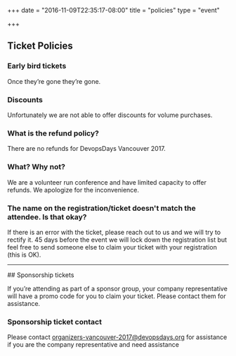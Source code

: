 +++
date = "2016-11-09T22:35:17-08:00"
title = "policies"
type = "event"

+++

## Ticket Policies

### Early bird tickets
Once they’re gone they’re gone.

### Discounts
Unfortunately we are not able to offer discounts for volume purchases.

### What is the refund policy?
There are no refunds for DevopsDays Vancouver 2017.

### What?  Why not?
We are a volunteer run conference and have limited capacity to offer refunds.  We apologize for the inconvenience.

### The name on the registration/ticket doesn't match the attendee. Is that okay?

If there is an error with the ticket, please reach out to us and we will try to rectify it. 45 days before the event we will lock down the registration list but feel free to send someone else to claim your ticket with your registration (this is OK).

<hr>
## Sponsorship tickets

If you’re attending as part of a sponsor group, your company representative will have a promo code for you to claim your ticket.  Please contact them for assistance.

### Sponsorship ticket contact

Please contact <a href="mailto:mailto:organizers-vancouver-2017@devopsdays.org">organizers-vancouver-2017@devopsdays.org</a> for assistance if you are the company representative and need assistance

